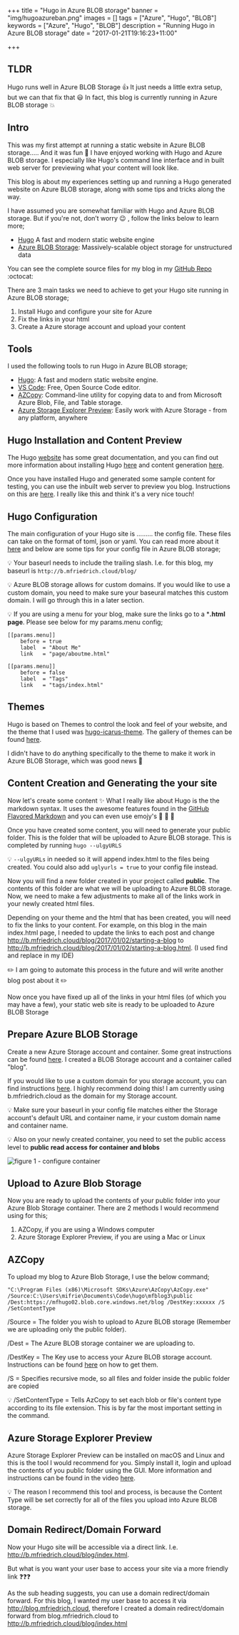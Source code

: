 +++
title = "Hugo in Azure BLOB storage"
banner = "img/hugoazureban.png"
images = []
tags = ["Azure", "Hugo", "BLOB"]
keywords = ["Azure", "Hugo", "BLOB"]
description = "Running Hugo in Azure BLOB storage"
date = "2017-01-21T19:16:23+11:00"

+++

TLDR
---
Hugo runs well in Azure BLOB Storage :thumbsup: It just needs a little extra setup, but we can that fix that :smiley: In fact, this blog is currently running in Azure BLOB storage :boom:

Intro
---
This was my first attempt at running a static website in Azure BLOB storage….. And it was fun :tada: I have enjoyed working with Hugo and Azure BLOB storage. I especially like Hugo's command line interface and in built web server for previewing what your content will look like.

This blog is about my experiences setting up and running a Hugo generated website on Azure BLOB storage, along with some tips and tricks along the way.

I have assumed you are somewhat familiar with Hugo and Azure BLOB storage. But if you're not, don’t worry :wink: , follow the links below to learn more;

- [Hugo](http://http://gohugo.io/) A fast and modern static website engine
- [Azure BLOB Storage](https://azure.microsoft.com/en-us/services/storage/blobs/): Massively-scalable object storage for unstructured data

You can see the complete source files for my blog in my [GitHub Repo](https://github.com/fredderf204/mfblog3) :octocat:

There are 3 main tasks we need to achieve to get your Hugo site running in Azure BLOB storage;

1. Install Hugo and configure your site for Azure
2. Fix the links in your html 
3. Create a Azure storage account and upload your content

Tools
---
I used the following tools to run Hugo in Azure BLOB storage;

- [Hugo](http://gohugo.io/): A fast and modern static website engine.
- [VS Code](https://code.visualstudio.com/): Free, Open Source Code editor.
- [AZCopy](https://docs.microsoft.com/en-us/azure/storage/storage-use-azcopy): Command-line utility for copying data to and from Microsoft Azure Blob, File, and Table storage.
- [Azure Storage Explorer Preview](http://storageexplorer.com/): Easily work with Azure Storage - from any platform, anywhere

Hugo Installation and Content Preview
---
The Hugo [website](http://gohugo.io/) has some great documentation, and you can find out more information about installing Hugo [here](http://gohugo.io/overview/installing/) and content generation [here](http://gohugo.io/overview/quickstart/).

Once you have installed Hugo and generated some sample content for testing, you can use the inbuilt web server to preview you blog. Instructions on this are [here](http://gohugo.io/overview/quickstart/). I really like this and think it's a very nice touch!

Hugo Configuration
---
The main configuration of your Hugo site is ……… the config file. These files can take on the format of toml, json or yaml. You can read more about it [here](http://gohugo.io/overview/configuration/) and below are some tips for your config file in Azure BLOB storage;

:bulb: Your baseurl needs to include the trailing slash. I.e. for this blog, my baseurl is `http://b.mfriedrich.cloud/blog/`

:bulb: Azure BLOB storage allows for custom domains. If you would like to use a custom domain, you need to make sure your baseural matches this custom domain. I will go through this in a later section.

:bulb: If you are using a menu for your blog, make sure the links go to a ***.html page**. Please see below for my params.menu config;

```
[[params.menu]]
    before = true
    label  = "About Me"
    link   = "page/aboutme.html"

[[params.menu]]
    before = false
    label  = "Tags"
    link   = "tags/index.html"
```

Themes
---
Hugo is based on Themes to control the look and feel of your website, and the theme that I used was [hugo-icarus-theme](https://github.com/digitalcraftsman/hugo-icarus-theme). The gallery of themes can be found [here](http://themes.gohugo.io/).

I didn't have to do anything specifically to the theme to make it work in Azure BLOB Storage, which was good news :raised_hands:

Content Creation and Generating the your site
---
Now let's create some content :sparkles: What I really like about Hugo is the the markdown syntax. It uses the awesome features found in the [GitHub Flavored Markdown](https://help.github.com/articles/basic-writing-and-formatting-syntax/) and you can even use emojy's :cake: :cookie: :icecream:

Once you have created some content, you will need to generate your public folder. This is the folder that will be uploaded to Azure BLOB storage. This is completed by running `hugo --ulgyURLS`

:bulb: `--ulgyURLs` in needed so it will append index.html to the files being created. You could also add `uglyurls = true` to your config file instead.

Now you will find a new folder created in your project called **public**. The contents of this folder are what we will be uploading to Azure BLOB storage. Now,  we need to make a few adjustments to make all of the links work in your newly created html files.

Depending on your theme and the html that has been created, you will need to fix the links to your content. For example, on this blog in the main index.html page, I needed to update the links to each post and change http://b.mfriedrich.cloud/blog/2017/01/02/starting-a-blog to http://b.mfriedrich.cloud/blog/2017/01/02/starting-a-blog.html. (I used find and replace in my IDE)

:pencil2: I am going to automate this process in the future and will write another blog post about it :pencil2:

Now once you have fixed up all of the links in your html files (of which you may have a few), your static web site is ready to be uploaded to Azure BLOB Storage

Prepare Azure BLOB Storage
---
Create a new Azure Storage account and container. Some great instructions can be found [here](https://docs.microsoft.com/en-us/azure/storage/storage-create-storage-account#create-a-storage-account). I created a BLOB Storage account and a container called "blog".

If you would like to use a custom domain for you storage account, you can find instructions [here](https://docs.microsoft.com/en-us/azure/storage/storage-custom-domain-name). I highly recommend doing this! I am currently using b.mfriedrich.cloud as the domain for my Storage account.

:bulb: Make sure your baseurl in your config file matches either the Storage account's default URL and container name, ir your custom domain name and container name.

:bulb: Also on your newly created container, you need to set the public access level to **public read access for container and blobs**

![figure 1 - configure container](/blog/img/hugoazure1.PNG)

Upload to Azure Blob Storage
---

Now you are ready to upload the contents of your public folder into your Azure Blob Storage container. There are 2 methods I would recommend using for this;

1. AZCopy, if you are using a Windows computer
2. Azure Storage Explorer Preview, if you are using a Mac or Linux

AZCopy
---

To upload my blog to Azure Blob Storage, I use the below command;

```
"C:\Program Files (x86)\Microsoft SDKs\Azure\AzCopy\AzCopy.exe" /Source:C:\Users\mifrie\Documents\Code\hugo\mfblog3\public /Dest:https://mfhugo02.blob.core.windows.net/blog /DestKey:xxxxxx /S /SetContentType
```
/Source = The folder you wish to upload to Azure BLOB storage (Remember we are uploading only the public folder).

/Dest = The Azure BLOB storage container we are uploading to.

/DestKey = The Key use to access your Azure BLOB storage account. Instructions can be found [here](https://docs.microsoft.com/en-us/azure/storage/storage-create-storage-account#manage-your-storage-account) on how to get them.

/S = Specifies recursive mode, so all files and folder inside the public folder are copied

:bulb: /SetContentType = Tells AzCopy to set each blob or file's content type according to its file extension. This is by far the most important setting in the command.

Azure Storage Explorer Preview
---

Azure Storage Explorer Preview can be installed on macOS and Linux and this is the tool I would recommend for you. Simply install it, login and upload the contents of you public folder using the GUI. More information and instructions can be found in the video [here](http://storageexplorer.com/).

:bulb: The reason I recommend this tool and process, is because the Content Type will be set correctly for all of the files you upload into Azure BLOB storage.

Domain Redirect/Domain Forward
---
Now your Hugo site will be accessible via a direct link. I.e. http://b.mfriedrich.cloud/blog/index.html.

But what is you want your user base to access your site via a more friendly link :question::question::question:

As the sub heading suggests, you can use a domain redirect/domain forward. For this blog, I wanted my user base to access it via http://blog.mfriedrich.cloud, therefore I created a domain redirect/domain forward from blog.mfriedrich.cloud to http://b.mfriedrich.cloud/blog/index.html